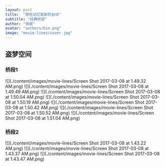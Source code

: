 ```yaml
---
layout: post
title:  "那些记忆犹新的台词"
subtitle: "经典桥段"
author: "张斌"
avatar: "authors/bin.png"
image: "movie-lines/cover.jpg"
---
```


## 盗梦空间

### 桥段1
![](./content/images/movie-lines/Screen Shot 2017-03-08 at 1.49.32 AM.png)
![](./content/images/movie-lines/Screen Shot 2017-03-08 at 1.49.49 AM.png)
![](./content/images/movie-lines/Screen Shot 2017-03-08 at 1.50.04 AM.png)
![](./content/images/movie-lines/Screen Shot 2017-03-08 at 1.50.19 AM.png)
![](./content/images/movie-lines/Screen Shot 2017-03-08 at 1.50.42 AM.png)
![](./content/images/movie-lines/Screen Shot 2017-03-08 at 1.50.52 AM.png)
![](./content/images/movie-lines/Screen Shot 2017-03-08 at 1.51.04 AM.png)

### 桥段2
![](./content/images/movie-lines/Screen Shot 2017-03-08 at 1.43.22 AM.png)
![](./content/images/movie-lines/Screen Shot 2017-03-08 at 1.43.37 AM.png)
![](./content/images/movie-lines/Screen Shot 2017-03-08 at 1.43.47 AM.png)
